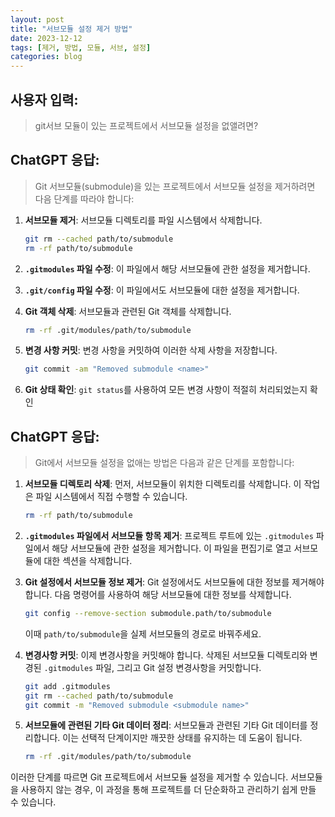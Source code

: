 ```yaml
---
layout: post
title: "서브모듈 설정 제거 방법"
date: 2023-12-12
tags: [제거, 방법, 모듈, 서브, 설정]
categories: blog
---
```


## 사용자 입력:
> git서브 모듈이 있는 프로젝트에서 서브모듈 설정을 없앨려면? 

## ChatGPT 응답:
> Git 서브모듈(submodule)을 있는 프로젝트에서 서브모듈 설정을 제거하려면 다음 단계를 따라야 합니다:

1. **서브모듈 제거**: 서브모듈 디렉토리를 파일 시스템에서 삭제합니다.
   ```bash
   git rm --cached path/to/submodule
   rm -rf path/to/submodule
   ```

2. **`.gitmodules` 파일 수정**: 이 파일에서 해당 서브모듈에 관한 설정을 제거합니다.
   
3. **`.git/config` 파일 수정**: 이 파일에서도 서브모듈에 대한 설정을 제거합니다.

4. **Git 객체 삭제**: 서브모듈과 관련된 Git 객체를 삭제합니다.
   ```bash
   rm -rf .git/modules/path/to/submodule
   ```

5. **변경 사항 커밋**: 변경 사항을 커밋하여 이러한 삭제 사항을 저장합니다.
   ```bash
   git commit -am "Removed submodule <name>"
   ```

6. **Git 상태 확인**: `git status`를 사용하여 모든 변경 사항이 적절히 처리되었는지 확인

## ChatGPT 응답:
> Git에서 서브모듈 설정을 없애는 방법은 다음과 같은 단계를 포함합니다:

1. **서브모듈 디렉토리 삭제**: 먼저, 서브모듈이 위치한 디렉토리를 삭제합니다. 이 작업은 파일 시스템에서 직접 수행할 수 있습니다.

    ```bash
    rm -rf path/to/submodule
    ```

2. **`.gitmodules` 파일에서 서브모듈 항목 제거**: 프로젝트 루트에 있는 `.gitmodules` 파일에서 해당 서브모듈에 관한 설정을 제거합니다. 이 파일을 편집기로 열고 서브모듈에 대한 섹션을 삭제합니다.

3. **Git 설정에서 서브모듈 정보 제거**: Git 설정에서도 서브모듈에 대한 정보를 제거해야 합니다. 다음 명령어를 사용하여 해당 서브모듈에 대한 정보를 삭제합니다.

    ```bash
    git config --remove-section submodule.path/to/submodule
    ```

    이때 `path/to/submodule`을 실제 서브모듈의 경로로 바꿔주세요.

4. **변경사항 커밋**: 이제 변경사항을 커밋해야 합니다. 삭제된 서브모듈 디렉토리와 변경된 `.gitmodules` 파일, 그리고 Git 설정 변경사항을 커밋합니다.

    ```bash
    git add .gitmodules
    git rm --cached path/to/submodule
    git commit -m "Removed submodule <submodule name>"
    ```

5. **서브모듈에 관련된 기타 Git 데이터 정리**: 서브모듈과 관련된 기타 Git 데이터를 정리합니다. 이는 선택적 단계이지만 깨끗한 상태를 유지하는 데 도움이 됩니다.

    ```bash
    rm -rf .git/modules/path/to/submodule
    ```

이러한 단계를 따르면 Git 프로젝트에서 서브모듈 설정을 제거할 수 있습니다. 서브모듈을 사용하지 않는 경우, 이 과정을 통해 프로젝트를 더 단순화하고 관리하기 쉽게 만들 수 있습니다.

